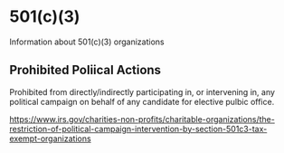 # 501(c)(3)
Information about 501(c)(3) organizations

## Prohibited Poliical Actions

Prohibited from directly/indirectly participating in, or intervening in, any political campaign on behalf of any candidate for 
elective pulbic office.

https://www.irs.gov/charities-non-profits/charitable-organizations/the-restriction-of-political-campaign-intervention-by-section-501c3-tax-exempt-organizations
